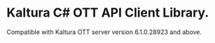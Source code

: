 # Kaltura C# OTT API Client Library.
Compatible with Kaltura OTT server version 6.1.0.28923 and above.
